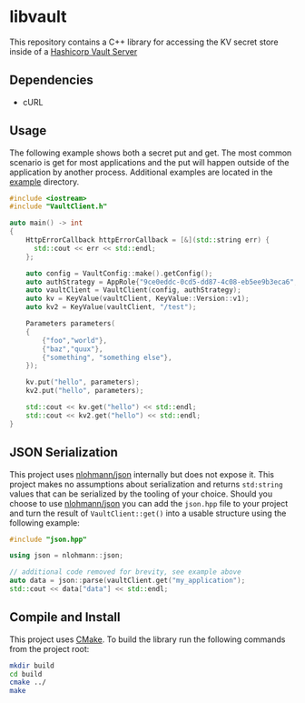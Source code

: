 # libvault

This repository contains a C++ library for accessing the KV secret store inside of a [Hashicorp Vault Server](https://www.vaultproject.io/)

## Dependencies

* cURL

## Usage

The following example shows both a secret put and get. The most common scenario is get for most applications and the put will happen outside of the application by another process. Additional examples are located in the [example](example) directory.

```cpp
#include <iostream>
#include "VaultClient.h"

auto main() -> int
{
    HttpErrorCallback httpErrorCallback = [&](std::string err) {
      std::cout << err << std::endl;
    };

    auto config = VaultConfig::make().getConfig();
    auto authStrategy = AppRole{"9ce0eddc-0cd5-dd87-4c08-eb5ee9b3eca6", "043f002e-de24-6cd0-a37c-d44601400fb1"};
    auto vaultClient = VaultClient(config, authStrategy);
    auto kv = KeyValue(vaultClient, KeyValue::Version::v1);
    auto kv2 = KeyValue(vaultClient, "/test");

    Parameters parameters(
    {
        {"foo","world"},
        {"baz","quux"},
        {"something", "something else"},
    });

    kv.put("hello", parameters);
    kv2.put("hello", parameters);

    std::cout << kv.get("hello") << std::endl;
    std::cout << kv2.get("hello") << std::endl;
}
```

## JSON Serialization

This project uses [nlohmann/json](https://github.com/nlohmann/json) internally but does not expose it. This project makes no assumptions about serialization and returns `std:string` values that can be serialized by the tooling of your choice. Should you choose to use [nlohmann/json](https://github.com/nlohmann/json) you can add the `json.hpp` file to your project and turn the result of  `VaultClient::get()` into a usable structure using the following example:

```cpp
#include "json.hpp"

using json = nlohmann::json;

// additional code removed for brevity, see example above
auto data = json::parse(vaultClient.get("my_application");
std::cout << data["data"] << std::endl;
```

## Compile and Install

This project uses [CMake](https://cmake.org/). To build the library run the following commands from the project root:

```sh
mkdir build
cd build
cmake ../
make
```
